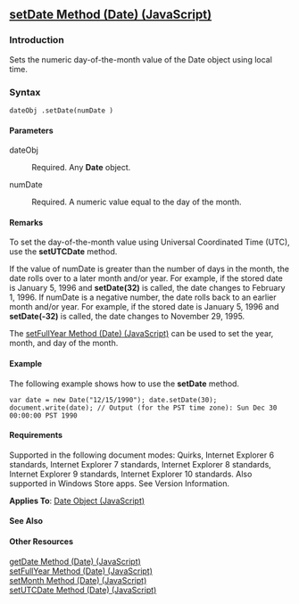## [setDate Method (Date) (JavaScript)](setDate-Method__Date.html)

### Introduction 

 Sets the numeric day-of-the-month value of the Date object using local time.

### Syntax 

```
dateObj .setDate(numDate )
```

#### Parameters 

<div id="sectionSection0" class="section" name="collapseableSection" style="" expanded="true">
  <dl class="authored">
    <dt>
      <span class="parameter" sdata="paramReference" xmlns:util="util">dateObj</span>
    </dt>
    <dd>
      <p xmlns:util="util">
        Required. Any <b>Date</b> object.
      </p>
    </dd>
    <dt>
      <span class="parameter" sdata="paramReference" xmlns:util="util">numDate</span>
    </dt>
    <dd>
      <p xmlns:util="util">
        Required. A numeric value equal to the day of the month.
      </p>
    </dd>
  </dl>
</div>

#### Remarks 

<div id="languageReferenceRemarksSection" class="section" name="collapseableSection" style="">
  <p xmlns:util="util">
    To set the day-of-the-month value using Universal Coordinated Time (UTC), use the <b>setUTCDate</b> method.
  </p>
  <p xmlns:util="util">
    If the value of <span class="parameter" sdata="paramReference">numDate</span> is greater than the number of days in the month, the date rolls over to a later month and/or year. For example, if
    the stored date is January 5, 1996 and <b>setDate(32)</b> is called, the date changes to February 1, 1996. If <span class="parameter" sdata="paramReference">numDate</span> is a negative number,
    the date rolls back to an earlier month and/or year. For example, if the stored date is January 5, 1996 and <b>setDate(-32)</b> is called, the date changes to November 29, 1995.
  </p>
  <p xmlns:util="util">
    The <span sdata="link"><a href="635e4f5a-0210-4c01-8152-b0da4146f6ff.htm">setFullYear Method (Date) (JavaScript)</a></span> can be used to set the year, month, and day of the month.
  </p>
</div>

#### Example 

<p xmlns:util="util">
  The following example shows how to use the <b>setDate</b> method.
</p>

```
var date = new Date("12/15/1990"); date.setDate(30); document.write(date); // Output (for the PST time zone): Sun Dec 30 00:00:00 PST 1990
```

#### Requirements 

<div id="requirementsTitleSection" class="section" name="collapseableSection" style="">
  <p xmlns:util="util"></p>
  <p>
    Supported in the following document modes: Quirks, Internet Explorer 6 standards, Internet Explorer 7 standards, Internet Explorer 8 standards, Internet Explorer 9 standards, Internet Explorer 10
    standards. Also supported in Windows Store apps. See Version Information.
  </p>
  <p xmlns:util="util">
    <b>Applies To</b>: <span sdata="link"><a href="ce2202bb-7ec9-4f5a-bf48-3a04feff283e.htm">Date Object (JavaScript)</a></span>
  </p>
</div>

#### See Also 

<div id="seeAlsoSection" class="section" name="collapseableSection" style="">
  <h4 class="subHeading">
    Other Resources
  </h4>
  <div class="seeAlsoStyle">
    <span sdata="link" xmlns:util="util"><a href="67e7f07c-dd46-4b42-82d6-e53e4bd33703.htm">getDate Method (Date) (JavaScript)</a></span>
  </div>
  <div class="seeAlsoStyle">
    <span sdata="link" xmlns:util="util"><a href="635e4f5a-0210-4c01-8152-b0da4146f6ff.htm">setFullYear Method (Date) (JavaScript)</a></span>
  </div>
  <div class="seeAlsoStyle">
    <span sdata="link" xmlns:util="util"><a href="4f5be295-d536-46c0-b3a4-ad06457efe82.htm">setMonth Method (Date) (JavaScript)</a></span>
  </div>
  <div class="seeAlsoStyle">
    <span sdata="link" xmlns:util="util"><a href="e6c3b876-70fe-4103-b197-6c84c078ce10.htm">setUTCDate Method (Date) (JavaScript)</a></span>
  </div>
</div>

